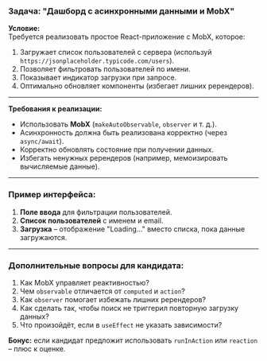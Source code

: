 ### Задача: **"Дашборд с асинхронными данными и MobX"**

**Условие:**  
Требуется реализовать простое React-приложение с MobX, которое:
1. Загружает список пользователей с сервера (используй `https://jsonplaceholder.typicode.com/users`).
2. Позволяет фильтровать пользователей по имени.
3. Показывает индикатор загрузки при запросе.
4. Оптимально обновляет компоненты (избегает лишних ререндеров).

---

**Требования к реализации:**
- Использовать **MobX** (`makeAutoObservable`, `observer` и т. д.).
- Асинхронность должна быть реализована корректно (через `async/await`).
- Корректно обновлять состояние при получении данных.
- Избегать ненужных ререндеров (например, мемоизировать вычисляемые данные).

---

### **Пример интерфейса:**
1. **Поле ввода** для фильтрации пользователей.
2. **Список пользователей** с именем и email.
3. **Загрузка** – отображение "Loading..." вместо списка, пока данные загружаются.

---

### **Дополнительные вопросы для кандидата:**
1. Как MobX управляет реактивностью?
2. Чем `observable` отличается от `computed` и `action`?
3. Как `observer` помогает избежать лишних ререндеров?
4. Как сделать так, чтобы поиск не триггерил повторную загрузку данных?
5. Что произойдёт, если в `useEffect` не указать зависимости?

**Бонус:** если кандидат предложит использовать `runInAction` или `reaction` – плюс к оценке.